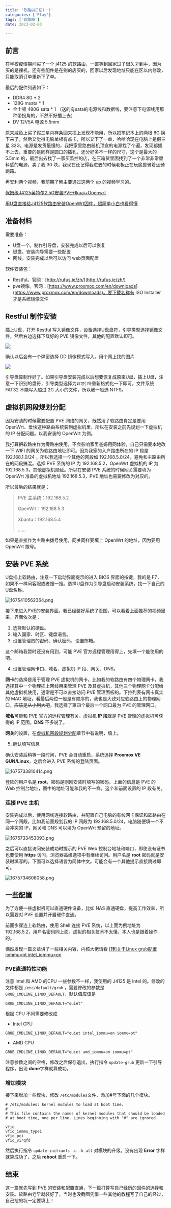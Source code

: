 ```yaml
---
title: '软路由日记(一)'
categories: ['Play']
tags: ['软路由']
date: 2023-02-03

---
```


## 前言

在学校疫情期间买了一个 j4125 的软路由，一直等到回家过了很久才到手，因为买的是裸机，还有些配件是在别的店买的，回家以后发现地址只能在区以内修改，只能取消订单重新下了单。

最后的配件列表如下：

* DDR4 8G * 2
* 128G msata * 1
* 金士顿 480G sata * 1 （送的有sata的电源线和数据线，要注意下电源线用那种带拐角的，不然不好插上去）
* DV 12V5A 电源 5.5mm

原来咸鱼上买了假三星内存条回来插上发现不能用，所以把笔记本上的两根 8G 换下来了，然后又觉得电脑单根有点卡，所以又下了一单，哈哈哈现在电脑上是假三星 32G。电源是发货最慢的，我把家里路由器机顶盒的电源找了个遍，发现都插不上去，重要的是同样是圆口的插孔，还分好多不一样的尺寸，这个是最大的 5.5mm 的，最后出去找了一家买监控的店，在压箱货里面找到了一个非常非常塑料感的电源，卖了我 30 块，我现在还记得我进去的时候老板正在玩魔兽骑着坐骑跑路。

再安利两个视频，我前期了解主要通过这两个 up 的视频学习的。

[保姆级J4125英特尔2.5G安装PVE+Ikuai+Openwrt](https://www.bilibili.com/video/BV1WL411P7yN)

[用U盘直接给J4125软路由安装OpenWrt固件，超简单小白也看得懂](https://www.bilibili.com/video/BV13b4y1J7dX)



## 准备材料

需要准备：

* U盘一个。制作引导盘，安装完成以后可以恢复
* 键盘。安装向导需要一些配置
* 网线。安装完成以后可以访问 web页面配置

软件安装包：

* Restful。官网：[http://rufus.ie/zh/](http://rufus.ie/zh/)
* pve镜像。官网：[https://www.proxmox.com/en/downloads](https://www.proxmox.com/en/downloads)。要下载名称有 ISO Installer 才是系统镜像文件

## Restful 制作安装

插上U盘，打开 Restful 写入镜像文件，设备选择U盘盘符，引导类型选择镜像文件，然后右边选择下载好的 PVE 镜像文件，其他的配置默认即可。

![](https://img.braindance.top/article/2023/02/03/63dcb88214c79.png)

确认以后会有一个弹窗选择 DD 镜像模式写入。用个网上找的图片

![](https://qnam.smzdm.com/202202/24/62174f66812b27757.png_e1080.jpg)

引导盘算制作好了。如果引导盘安装完成以后想要恢复成原来U盘，插上U盘，注意一下识别的盘符，引导类型选择为`非可引导`重新格式化一下即可，文件系统 FAT32 不能写入超过 2G 大小的文件，所以我一般选 NTFS。 

## 虚拟机网段规划分配

因为安装的时候需要配置 PVE 网络的网关，既然用了软路由肯定是要用 OpenWrt、爱快这种路由系统装到虚拟机里，所以在安装之前先规划一下虚拟机的 IP 分配问题。以我安装的 OpenWrt 为例。

我打算把软路由作为旁路由使用，不会影响家里爸妈用网体验，自己只需要本地改一下 WIFI 的网关为软路由地址即可。因为我家的入户路由所在的 IP 段是 192.168.1.0/24 ，所以我选择一个其他的网段如 192.168.5.0/24，避免和主路由所在的网段搞混。选择 PVE 系统的 IP 为 192.168.5.2，OpenWrt 虚拟机的 IP 为 192.168.5.3，其他虚拟机顺延。所以在安装 PVE 系统的时候网关需要填为 OpenWrt 准备的虚拟机地址 192.168.5.3，PVE 地址也需要修改为对应的。

所以最后的结果就是：

> PVE 主系统：192.168.5.2
>
> OpenWrt：192.168.5.3
>
> Xbantu：192.168.5.4
>
> ......

如果是直接作为主路由拨号使用，网关同样要填上 OpenWrt 的地址，因为要用 OpenWrt 拨号。

## 安装 PVE 系统

U盘插上软路由，注意一下启动界面提示的进入 BIOS 界面的按键，我的是 F7，如果不一样问客服或者搜一搜。选择U盘作为引导盘启动安装系统，找一下自己的U盘名称。

![1675410562364.png](https://img.braindance.top/article/2023/02/03/63dcbc8286845.png)

接下来进入PVE的安装界面。我已经装好系统了没图，可以看着上面推荐的视频里来，界面依次是：

1. 选择默认的硬盘。
2. 输入国家、时区、键盘语言。
3. 设置管理员的密码、确认密码，设置邮箱。

这个邮箱我暂时还没有用到，可能 PVE 官方远程管理用得上，先填一个能使用的吧。

4. 设置管理网卡口、域名、虚拟机 IP 段、网关、DNS。

**网卡**的选择是用于管理 PVE 虚拟机的网卡。比如我的软路由有四个物理网卡，我选择其中一个物理插上网线用来管理 PVE 及其虚拟机，其他三个物理网卡分配给其他虚拟机使用，通常是不可以直接访问 PVE 管理面板的。下拉列表有网卡真实的 MAC 地址，看最后两位一般是有顺序的，我也是大致对应软路由上的物理网口，~~应该是从小到大吧~~，我选择了第四个最后一个网口最为 PVE 的管理网口。

**域名**可能和 PVE 官方的远程管理有关。虚拟机 **IP 段**就是 PVE 管理的虚拟机可获得的 IP 范围。**DNS** 不多说了。

**网关**的设置，在[虚拟机网段规划分配](###虚拟机网段规划分配)章节中有说明，填上。

5. 确认填写信息

确认安装后稍等一段时间，PVE 会自动重启，系统选择 **Proxmox VE GUN/Linux**，之后会进入 PVE 系统的登陆页面。

![1675733810414.png](https://img.braindance.top/article/2023/02/07/63e1ab32bee01.png)

登陆的用户名是 **root**，密码是刚刚安装时填写的密码。上面的信息是 PVE 的 Web 控制台地址，图中的地址可能和我的不一样，这个和前面设置的 IP 段有关。

### 连接 PVE 主机

安装完成以后，使用网线连接软路由，并配置自己电脑的有线网卡保证和软路由在同一个网段。比如我前面规划我的 IP 网段为 192.168.5.0/24，电脑随便填一个不会冲突的 IP，网关和 DNS 可以填为 OpenWrt 预留的地址。

![1675733453093.png](https://img.braindance.top/article/2023/02/07/63e1a9ce293c3.png)

之后可以直接访问安装成功时提示的 PVE Web 控制台地址和端口，即使没有证书也要使用 **https** 访问，浏览器高级选项中有继续访问。用户名是 **root** 密码就是安装时填写的。下面可以选择语言为简体中文。可能会有一个其他提示直接跳过即可。

![1675734606058.png](https://img.braindance.top/article/2023/02/07/63e1ae4e965f6.png)



## 一些配置

为了方便一些虚拟机可以直通硬件设备，比如 NAS 直通硬盘，提高工作效率，所以需要对 PVE 设置并开启硬件直通。

前面步骤连上软路由，使用 Shell 连接 PVE 系统，以上面为例地址为 192.168.5.2，用户名密码同上面。虚拟的相关技术不太懂，本人也是跟着操作的。

偶然发现一篇文章讲了一些相关内容，内核大佬请看 [[转]关于Linux grub配置iommu=pt intel_iommu=on](https://blog.csdn.net/coolfishbone_joey/article/details/124411847)

### PVE直通特性功能

注意 Intel 和 AMD 的CPU 一些参数不一样，我使用的 J4125 是 Intel 的。修改的文件都是 `/etc/default/grub` ，需要修改的参数是 `GRUB_CMDLINE_LINUX_DEFAULT`，默认值应该是

```
GRUB_CMDLINE_LINUX_DEFAULT="quiet"
```

根据 CPU 不同需要修改成

* Intel CPU

```
GRUB_CMDLINE_LINUX_DEFAULT="quiet intel_iommu=on iommu=pt"
```

* AMD CPU

```
GRUB_CMDLINE_LINUX_DEFAULT="quiet amd_iommu=on iommu=pt"
```

注意参数之间的空格，修改之后保存退出，执行指令 `update-grub` 更新一下引导程序，出现 **done**字样就算成功。

### 增加模块

接下来增加一些模块，修改 `/etc/modules`文件，添加\#号下面的几个模块。

```
# /etc/modules: kernel modules to load at boot time.
#
# This file contains the names of kernel modules that should be loaded
# at boot time, one per line. Lines beginning with "#" are ignored.

vfio
vfio_iommu_type1
vfio_pci
vfio_virqfd
```

然后执行指令 `update-initramfs -u -k all` 对模块的升级。没有出现  **Error** 字样就算成功了，之后 **reboot** 重启一下。

## 结束

这一篇就先写到 PVE 的安装和配置直通，下一篇打算写自己经历的固件的选择和安装。软路由老早就装好了，当时也没截图凭借一些其他的教程写了自己的经过，自己挖的坑一定要填上！

